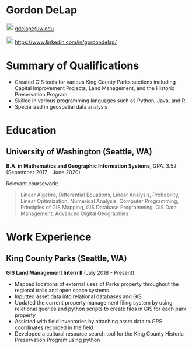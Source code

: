 # Gordon DeLap

<img src = https://www.freepnglogos.com/uploads/logo-gmail-png/logo-gmail-png-gmail-icon-download-png-and-vector-1.png alt="drawing" width="20"/> gdelap@uw.edu

<img src = https://www.freepnglogos.com/uploads/linkedin-blue-style-logo-png-0.png alt="drawing" width="20"/> https://www.linkedin.com/in/gordondelap/

# Summary of Qualifications

- Created GIS tools for various King County Parks sections including Capital Improvement Projects, Land Management, and the Historic Preservation Program
- Skilled in various programming languages such as Python, Java, and R
- Specialized in geospatial data analysis


# Education

## University of Washington (Seattle, WA)

**B.A. in Mathematics and Geographic Information Systems**, GPA: 3.52 (September 2017 - June 2020)

Relevant coursework:
>Linear Algebra, Differential Equations, Linear Analysis, Probability, Linear Optimization, Numerical Analysis, Computer Programming, Principles of GIS Mapping, GIS Database Programming, GIS Data Management, Advanced Digital Geographies


# Work Experience

## King County Parks (Seattle, WA)

**GIS Land Management Intern II** (July 2018 - Present)
* Mapped locations of external uses of Parks property throughout the regional trails and open space systems
* Inputted asset data into relational databases and GIS
* Updated the current property management filing system by using relational queries and python scripts to create files in GIS for each park property
* Assisted with field inventories by attaching asset data to GPS coordinates recorded in the field
* Developed a cultural resource search tool for the King County Historic Preservation Program using python
